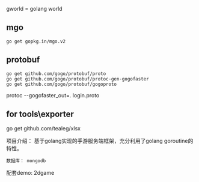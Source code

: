 gworld = golang world

## mgo
```
go get gopkg.in/mgo.v2
```

## protobuf
```
go get github.com/gogo/protobuf/proto
go get github.com/gogo/protobuf/protoc-gen-gogofaster
go get github.com/gogo/protobuf/gogoproto
```
protoc  --gogofaster_out=. login.proto

## for tools\exporter
go get  github.com/tealeg/xlsx


项目介绍：
	基于golang实现的手游服务端框架，充分利用了golang goroutine的特性。

	数据库： mongodb
	
配套demo:
	2dgame